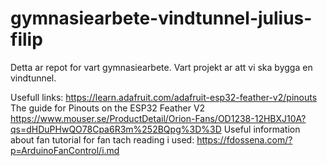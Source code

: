 # gymnasiearbete-vindtunnel-julius-filip

Detta ar repot for vart gymnasiearbete. Vart projekt ar att vi ska bygga en vindtunnel.


Usefull links:
https://learn.adafruit.com/adafruit-esp32-feather-v2/pinouts The guide for Pinouts on the ESP32 Feather V2 
https://www.mouser.se/ProductDetail/Orion-Fans/OD1238-12HBXJ10A?qs=dHDuPHwQO78Cpa6R3m%252BQpg%3D%3D Useful information about fan
tutorial for fan tach reading i used: https://fdossena.com/?p=ArduinoFanControl/i.md